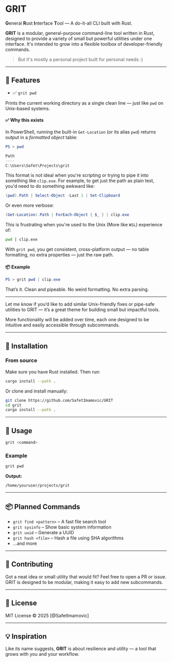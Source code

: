 # GRIT

**G**eneral **R**ust **I**nterface **T**ool — A do-it-all CLI built with Rust.

**GRIT** is a modular, general-purpose command-line tool written in Rust, designed to provide a variety of small but powerful utilities under one interface. It's intended to grow into a flexible toolbox of developer-friendly commands.

> But it's mostly a personal project built for personal needs :)

---

## 🔧 Features

- ✅ `grit pwd`

Prints the current working directory as a single clean line — just like `pwd` on Unix-based systems.

#### ✅ Why this exists

In PowerShell, running the built-in `Get-Location` (or its alias `pwd`) returns output in a *formatted object* table:

```powershell
PS > pwd

Path
----
C:\Users\Safet\Projects\grit
```

This format is not ideal when you're scripting or trying to pipe it into something like `clip.exe`. For example, to get just the path as plain text, you'd need to do something awkward like:

```powershell
(pwd).Path | Select-Object -Last 1 | Set-Clipboard
```

Or even more verbose:

```powershell
(Get-Location).Path | ForEach-Object { $_ } | clip.exe
```

This is frustrating when you're used to the Unix (More like `WSL`) experience of:

```bash
pwd | clip.exe
```

With `grit pwd`, you get consistent, cross-platform output — no table formatting, no extra properties — just the raw path.

#### 📦 Example

```powershell
PS > grit pwd | clip.exe
```

That’s it. Clean and pipeable. No weird formatting. No extra parsing.

---

Let me know if you’d like to add similar Unix-friendly fixes or pipe-safe utilities to GRIT — it’s a great theme for building small but impactful tools.


More functionality will be added over time, each one designed to be intuitive and easily accessible through subcommands.

---

## 🚀 Installation

### From source

Make sure you have Rust installed. Then run:

```bash
cargo install --path .
````

Or clone and install manually:

```bash
git clone https://github.com/SafetImamovic/GRIT
cd grit
cargo install --path .
```

---

## 📝 Usage

```bash
grit <command>
```

### Example

```bash
grit pwd
```

**Output:**

```
/home/youruser/projects/grit
```

---

## 📦 Planned Commands

* `grit find <pattern>` – A fast file search tool
* `grit sysinfo` – Show basic system information
* `grit uuid` – Generate a UUID
* `grit hash <file>` – Hash a file using SHA algorithms
* ...and more

---

## 🤝 Contributing

Got a neat idea or small utility that would fit? Feel free to open a PR or issue. GRIT is designed to be modular, making it easy to add new subcommands.

---

## 📄 License

MIT License © 2025 \[@SafetImamovic]

---

## 💡 Inspiration

Like its name suggests, **GRIT** is about resilience and utility — a tool that grows with you and your workflow.


